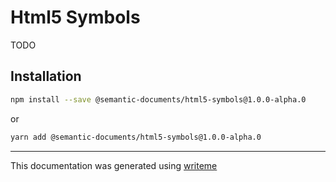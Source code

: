 # Html5 Symbols

TODO

## Installation

```bash
npm install --save @semantic-documents/html5-symbols@1.0.0-alpha.0
```
or
```bash
yarn add @semantic-documents/html5-symbols@1.0.0-alpha.0
```

---
This documentation was generated using [writeme](https://www.npmjs.com/package/@pshaw/writeme)

